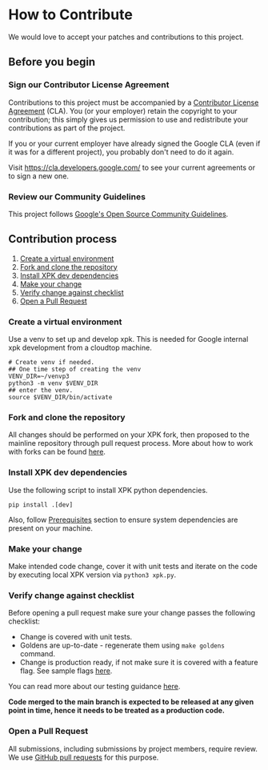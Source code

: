 # How to Contribute

We would love to accept your patches and contributions to this project.

## Before you begin

### Sign our Contributor License Agreement

Contributions to this project must be accompanied by a
[Contributor License Agreement](https://cla.developers.google.com/about) (CLA).
You (or your employer) retain the copyright to your contribution; this simply
gives us permission to use and redistribute your contributions as part of the
project.

If you or your current employer have already signed the Google CLA (even if it
was for a different project), you probably don't need to do it again.

Visit <https://cla.developers.google.com/> to see your current agreements or to
sign a new one.

### Review our Community Guidelines

This project follows [Google's Open Source Community
Guidelines](https://opensource.google/conduct/).

## Contribution process

1. [Create a virtual environment](#create-a-virtual-environment)
1. [Fork and clone the repository](#fork-and-clone-the-repository)
1. [Install XPK dev dependencies](#install-xpk-dev-dependencies)
1. [Make your change](#make-your-change)
1. [Verify change against checklist](#verify-change-against-checklist)
1. [Open a Pull Request](#open-a-pull-request)

### Create a virtual environment

Use a venv to set up and develop xpk. This is needed for Google
internal xpk development from a cloudtop machine.

```shell
# Create venv if needed.
## One time step of creating the venv
VENV_DIR=~/venvp3
python3 -m venv $VENV_DIR
## enter the venv.
source $VENV_DIR/bin/activate
```

### Fork and clone the repository

All changes should be performed on your XPK fork, then proposed to the mainline repository through pull request process.
More about how to work with forks can be found [here](https://docs.github.com/en/pull-requests/collaborating-with-pull-requests/working-with-forks/fork-a-repo).

### Install XPK dev dependencies

Use the following script to install XPK python dependencies.
```shell
pip install .[dev]
```
Also, follow [Prerequisites](https://github.com/AI-Hypercomputer/xpk?tab=readme-ov-file#prerequisites) section to ensure system dependencies are present on your machine.

### Make your change

Make intended code change, cover it with unit tests and iterate on the code by executing local XPK version via `python3 xpk.py`.

### Verify change against checklist

Before opening a pull request make sure your change passes the following checklist:
* Change is covered with unit tests.
* Goldens are up-to-date - regenerate them using `make goldens` command.
* Change is production ready, if not make sure it is covered with a feature flag. See sample flags [here](https://github.com/AI-Hypercomputer/xpk/blob/main/src/xpk/utils/feature_flags.py).

You can read more about our testing guidance [here](./testing.md).

**Code merged to the main branch is expected to be released at any given point in time, hence it needs to be treated as a production code.**

### Open a Pull Request

All submissions, including submissions by project members, require review. We
use [GitHub pull requests](https://docs.github.com/articles/about-pull-requests)
for this purpose.

